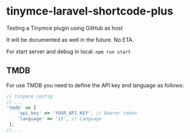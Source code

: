 # tinymce-laravel-shortcode-plus
Testing a Tinymce plugin using GitHub as host

It will be documented as well in the future. No ETA.

For start server and debug in local:
```npm run start```

## TMDB
For use TMDB you need to define the API key and language as follows:
```js
// tinymce config
// ...
'tmdb' => [
    'api_key' => 'YOUR_API_KEY', // Bearer token
    'language' => 'it', // Language
 ];
// ...
```
